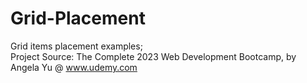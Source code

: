 # Grid-Placement
Grid items placement examples;<br/>
Project Source: The Complete 2023 Web Development Bootcamp, by Angela Yu @ www.udemy.com
